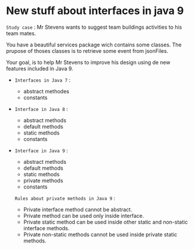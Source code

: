 # New stuff about interfaces in java 9

`Study case` : Mr Stevens wants to suggest team buildings activities to his team mates.


You have a beautiful services package wich contains some classes. The prupose of thoses classes is to retrieve some event from jsonFiles.

Your goal, is to help Mr Stevens to improve his design using de new features included in Java 9.
  

- `Interfaces in Java 7` : 
    - abstract methodes
    - constants
    
- `Interface in Java 8` :
    - abstract methods
    - default methods
    - static methods
    - constants
    
- `Interface in Java 9` :
    - abstract methods
    - default methods
    - static methods
    - private methods
    - constants
    
    `Rules about private methods in Java 9` :
    - Private interface method cannot be abstract.
    - Private method can be used only inside interface.
    - Private static method can be used inside other static and non-static interface methods.
    -  Private non-static methods cannot be used inside private static methods.
     